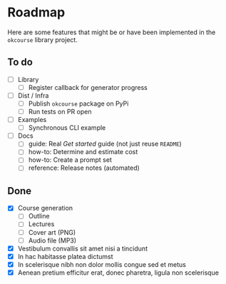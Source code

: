 # Roadmap

Here are some features that might be or have been implemented in the `okcourse` library project.

## To do

- [ ] Library
    * [ ] Register callback for generator progress
- [ ] Dist / Infra
    * [ ] Publish `okcourse` package on PyPi
    * [ ] Run tests on PR open
- [ ] Examples
    * [ ] Synchronous CLI example
- [ ] Docs
    * [ ] guide: Real *Get started* guide (not just reuse `README`)
    * [ ] how-to: Determine and estimate cost
    * [ ] how-to: Create a prompt set
    * [ ] reference: Release notes (automated)

## Done

- [x] Course generation
    - [ ] Outline
    - [ ] Lectures
    - [ ] Cover art (PNG)
    - [ ] Audio file (MP3)
- [x] Vestibulum convallis sit amet nisi a tincidunt
- [x] In hac habitasse platea dictumst
- [x] In scelerisque nibh non dolor mollis congue sed et metus
- [x] Aenean pretium efficitur erat, donec pharetra, ligula non scelerisque